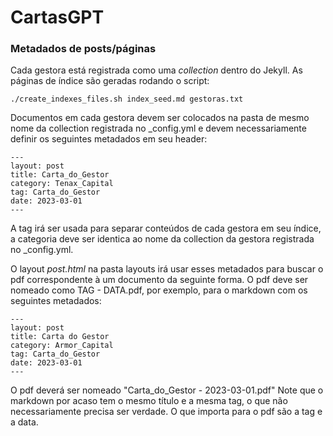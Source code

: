 # CartasGPT

### Metadados de posts/páginas

Cada gestora está registrada como uma *collection* dentro do Jekyll. 
As páginas de índice são geradas rodando o script:

```console
./create_indexes_files.sh index_seed.md gestoras.txt
```

Documentos em cada gestora devem ser colocados na pasta de mesmo nome da collection registrada no _config.yml
e devem necessariamente definir os seguintes metadados em seu header:

```text
---
layout: post
title: Carta_do_Gestor
category: Tenax_Capital
tag: Carta_do_Gestor
date: 2023-03-01
---
```

A tag irá ser usada para separar conteúdos de cada gestora em seu índice, a categoria deve ser identica ao nome da collection da gestora 
registrada no _config.yml. 


O layout *post.html* na pasta layouts irá usar esses metadados para buscar o pdf correspondente à um documento da seguinte forma.
O pdf deve ser nomeado como TAG - DATA.pdf, por exemplo, para o markdown com os seguintes metadados:

```text
---
layout: post
title: Carta do Gestor
category: Armor_Capital
tag: Carta_do_Gestor
date: 2023-03-01
---
```
O pdf deverá ser nomeado "Carta_do_Gestor - 2023-03-01.pdf"
Note que o markdown por acaso tem o mesmo título e a mesma tag, o que não necessariamente precisa ser verdade. O que importa para o pdf são a tag e a data.
